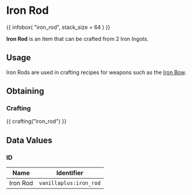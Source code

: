 # Iron Rod

{{ infobox(
  "iron_rod",
  stack_size = 64
) }}

**Iron Rod** is an item that can be crafted from 2 Iron Ingots.

## Usage

Iron Rods are used in crafting recipes for weapons such as the [Iron Bow](../weapons/iron_bow.md).

## Obtaining

### Crafting

{{ crafting("iron_rod") }}

## Data Values

### ID

| Name     | Identifier             |
|----------|------------------------|
| Iron Rod | `vanillaplus:iron_rod` |